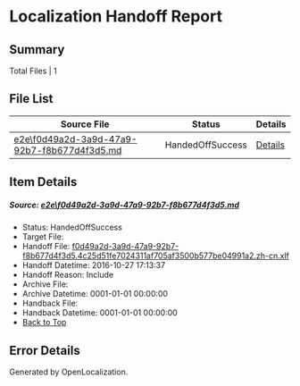 # <a name='report-top'></a> Localization Handoff Report

## Summary
 Total Files | 1

## File List
 Source File | Status | Details 
 ----------- | ------ | ------- 
 [e2e\f0d49a2d-3a9d-47a9-92b7-f8b677d4f3d5.md](https://github.com/OpenLocalizationTestOrg/ol-test0/blob/a8b9330d731426d5afc65d34baab5bbb857d2e8c/e2e/f0d49a2d-3a9d-47a9-92b7-f8b677d4f3d5.md) | HandedOffSuccess | [Details](#36cd53d245fd02c9048cfa2d713472f619c04c9a1)

## Item Details
##### <a name='36cd53d245fd02c9048cfa2d713472f619c04c9a1'></a> Source: [e2e\f0d49a2d-3a9d-47a9-92b7-f8b677d4f3d5.md](https://github.com/OpenLocalizationTestOrg/ol-test0/blob/a8b9330d731426d5afc65d34baab5bbb857d2e8c/e2e/f0d49a2d-3a9d-47a9-92b7-f8b677d4f3d5.md)
* Status: HandedOffSuccess
* Target File: 
* Handoff File: [f0d49a2d-3a9d-47a9-92b7-f8b677d4f3d5.4c25d51fe7024311af705af3500b577be04991a2.zh-cn.xlf](https://github.com/OpenLocalizationTestOrg/ol-test0-handoff/blob/2e4ad300cd8c5cbe706dc24a9890a1f8f474bc5c/ol-handoff/OpenLocalizationTestOrg/ol-test0-zhcn/shujia/ht/f0d49a2d-3a9d-47a9-92b7-f8b677d4f3d5.4c25d51fe7024311af705af3500b577be04991a2.zh-cn.xlf)
* Handoff Datetime: 2016-10-27 17:13:37
* Handoff Reason: Include
* Archive File: 
* Archive Datetime: 0001-01-01 00:00:00
* Handback File: 
* Handback Datetime: 0001-01-01 00:00:00
* [Back to Top](#report-top)


## Error Details

Generated by OpenLocalization.
